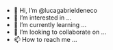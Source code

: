 - 👋 Hi, I’m @lucagabrieldeneco
- 👀 I’m interested in ...
- 🌱 I’m currently learning ...
- 💞️ I’m looking to collaborate on ...
- 📫 How to reach me ...

<!---
lucagabrieldeneco/lucagabrieldeneco is a ✨ special ✨ repository because its `README.md` (this file) appears on your GitHub profile.
You can click the Preview link to take a look at your changes.
--->
